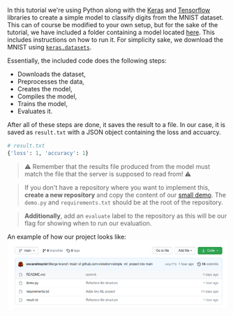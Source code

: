 In this tutorial we're using Python along with the [Keras](https://keras.io/) and [Tensorflow](https://www.tensorflow.org/) libraries to create a simple model to classify digits from the MNIST dataset. This can of course be modified to your own setup, but for the sake of the tutorial, we have included a folder containing a model located [here](https://github.com/vickstrom/automation-of-model-evaluation/tree/main/code/ml). This includes instructions on how to run it. For simplicity sake, we download the MNIST using [`keras.datasets`](https://www.tensorflow.org/api_docs/python/tf/keras/datasets/mnist/load_data). 

Essentially, the included code does the following steps:     
* Downloads the dataset,
* Preprocesses the data,
* Creates the model,
* Compiles the model,
* Trains the model,
* Evaluates it. 

After all of these steps are done, it saves the result to a file. In our case, it is saved as `result.txt` with a JSON object containing the loss and accuarcy.
```python
# result.txt
{'loss': 1, 'accuracy': 1}
```
> ⚠️  Remember that the results file produced from the model must match the file that the server is supposed to read from! ⚠️  

> If you don't have a repository where you want to implement this, __create a new repository__ and copy the content of our [small demo](https://github.com/vickstrom/automation-of-model-evaluation/tree/main/code/ml). The `demo.py` and `requirements.txt` should be at the root of the repository.


> __Additionally__, add an `evaluate` label to the repository as this will be our flag for showing when to run our evaluation.

An example of how our project looks like:    
![alt text](./assets/root_ml_project.png "create_app")